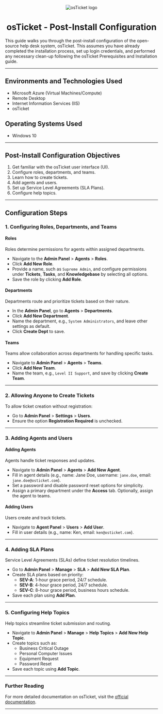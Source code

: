 <p align="center">
<img src="https://i.imgur.com/Clzj7Xs.png" alt="osTicket logo"/>
</p>

<h1 align="center">osTicket - Post-Install Configuration</h1>
This guide walks you through the post-install configuration of the open-source help desk system, osTicket. This assumes you have already completed the installation process, set up login credentials, and performed any necessary clean-up following the osTicket Prerequisites and Installation guide.

---

## Environments and Technologies Used
- Microsoft Azure (Virtual Machines/Compute)
- Remote Desktop
- Internet Information Services (IIS)
- osTicket

## Operating Systems Used
- Windows 10

---

## Post-Install Configuration Objectives
1. Get familiar with the osTicket user interface (UI).
2. Configure roles, departments, and teams.
3. Learn how to create tickets.
4. Add agents and users.
5. Set up Service Level Agreements (SLA Plans).
6. Configure help topics.

---

## Configuration Steps

### 1. Configuring Roles, Departments, and Teams

#### Roles
Roles determine permissions for agents within assigned departments.

- Navigate to the **Admin Panel** > **Agents** > **Roles**.
- Click **Add New Role**.
- Provide a name, such as `Supreme Admin`, and configure permissions under **Tickets**, **Tasks**, and **Knowledgebase** by selecting all options.
- Save the role by clicking **Add Role**.

#### Departments
Departments route and prioritize tickets based on their nature.

- In the **Admin Panel**, go to **Agents** > **Departments**.
- Click **Add New Department**.
- Name the department, e.g., `System Administrators`, and leave other settings as default.
- Click **Create Dept** to save.

#### Teams
Teams allow collaboration across departments for handling specific tasks.

- Navigate to **Admin Panel** > **Agents** > **Teams**.
- Click **Add New Team**.
- Name the team, e.g., `Level II Support`, and save by clicking **Create Team**.

---

### 2. Allowing Anyone to Create Tickets

To allow ticket creation without registration:

- Go to **Admin Panel** > **Settings** > **Users**.
- Ensure the option **Registration Required** is unchecked.

---

### 3. Adding Agents and Users

#### Adding Agents
Agents handle ticket responses and updates.

- Navigate to **Admin Panel** > **Agents** > **Add New Agent**.
- Fill in agent details (e.g., name: Jane Doe, username: `jane.doe`, email: `jane.doe@osticket.com`).
- Set a password and disable password reset options for simplicity.
- Assign a primary department under the **Access** tab. Optionally, assign the agent to teams.

#### Adding Users
Users create and track tickets.

- Navigate to **Agent Panel** > **Users** > **Add User**.
- Fill in user details (e.g., name: Ken, email: `ken@osticket.com`).

---

### 4. Adding SLA Plans

Service Level Agreements (SLAs) define ticket resolution timelines.

- Go to **Admin Panel** > **Manage** > **SLA** > **Add New SLA Plan**.
- Create SLA plans based on priority:
  - **SEV-A**: 1-hour grace period, 24/7 schedule.
  - **SEV-B**: 4-hour grace period, 24/7 schedule.
  - **SEV-C**: 8-hour grace period, business hours schedule.
- Save each plan using **Add Plan**.

---

### 5. Configuring Help Topics

Help topics streamline ticket submission and routing.

- Navigate to **Admin Panel** > **Manage** > **Help Topics** > **Add New Help Topic**.
- Create topics such as:
  - Business Critical Outage
  - Personal Computer Issues
  - Equipment Request
  - Password Reset
- Save each topic using **Add Topic**.

---

### Further Reading
For more detailed documentation on osTicket, visit the [official documentation](https://docs.osticket.com/en/latest/index.html).

---
